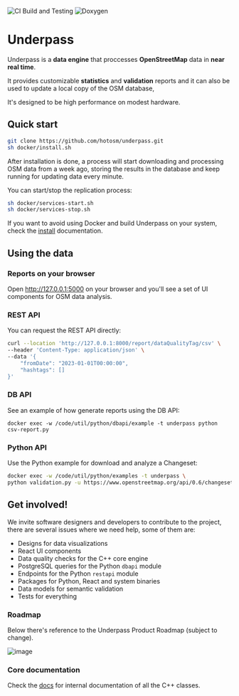 ![CI Build and Testing](https://github.com/hotosm/underpass/actions/workflows/run_tests.yml/badge.svg)
![Doxygen](https://github.com/hotosm/underpass/actions/workflows/main.yml/badge.svg)

# Underpass

Underpass is a **data engine** that proccesses **OpenStreetMap** data in **near real time**.

It provides customizable **statistics** and **validation** reports and it can also be used to
update a local copy of the OSM database,

It's designed to be high performance on modest hardware.

## Quick start

```sh
git clone https://github.com/hotosm/underpass.git
sh docker/install.sh
```

After installation is done, a process will start downloading and processing
OSM data from a week ago, storing the results in the database and keep running
for updating data every minute.

You can start/stop the replication process:

```sh
sh docker/services-start.sh
sh docker/services-stop.sh
```

If you want to avoid using Docker and build Underpass on your system, check
the [install](https://github.com/hotosm/underpass/blob/master/doc/install.md) 
documentation.

## Using the data

### Reports on your browser

Open http://127.0.0.1:5000 on your browser and you'll see a set of UI components
for OSM data analysis.

### REST API

You can request the REST API directly:

```sh
curl --location 'http://127.0.0.1:8000/report/dataQualityTag/csv' \
--header 'Content-Type: application/json' \
--data '{
    "fromDate": "2023-01-01T00:00:00",
    "hashtags": []
}'
```

### DB API

See an example of how generate reports using the DB API:

`docker exec -w /code/util/python/dbapi/example -t underpass python csv-report.py`

### Python API

Use the Python example for download and analyze a Changeset:

```sh
docker exec -w /code/util/python/examples -t underpass \
python validation.py -u https://www.openstreetmap.org/api/0.6/changeset/133637588/download -c place
```

## Get involved!

We invite software designers and developers to contribute to the project, there are several issues
where we need help, some of them are:

* Designs for data visualizations
* React UI components
* Data quality checks for the C++ core engine
* PostgreSQL queries for the Python `dbapi` module
* Endpoints for the Python `restapi` module
* Packages for Python, React and system binaries
* Data models for semantic validation
* Tests for everything

### Roadmap

Below there's reference to the Underpass Product Roadmap (subject to change).

![image](https://user-images.githubusercontent.com/98902727/218773383-6c56e45d-132a-43d3-9fa9-ddff94c89b7c.png)

### Core documentation

Check the [docs](https://hotosm.github.io/underpass/annotated.html) for
internal documentation of all the C++ classes.

